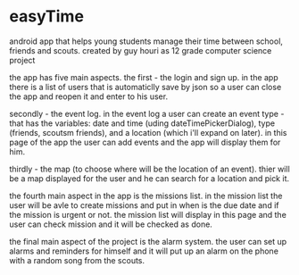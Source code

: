 # easyTime
android app that helps young students manage their time between school, friends and scouts.
created by guy houri as 12 grade computer science project

the app has five main aspects.
the first - the login and sign up.
in the app there is a list of users that is automaticlly save by json so a user can close the app and reopen it and enter to his user.

secondly - the event log.
in the event log a user can create an event type - that has the variables: date and time (uding dateTimePickerDialog), type (friends, scoutsm friends), and a location (which i'll expand on later). in this page of the app the user can add events and the app will display them for him.

thirdly - the map (to choose where will be the location of an event). 
thier will be a map displayed for the user and he can search for a location and pick it.

the fourth main aspect in the app is the missions list. in the mission list the user will be avle to create missions and put in when is the due date and if the mission is urgent or not. the mission list will display in this page and the user can check mission and it will be checked as done.

the final main aspect of the project is the alarm system. the user can set up alarms and reminders for himself and it will put up an alarm on the phone with a random song from the scouts.

